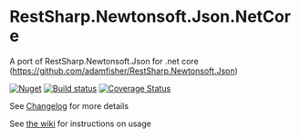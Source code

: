# RestSharp.Newtonsoft.Json.NetCore
A port of RestSharp.Newtonsoft.Json for .net core (https://github.com/adamfisher/RestSharp.Newtonsoft.Json)

[![Nuget](https://img.shields.io/nuget/v/RestSharp.Newtonsoft.Json.NetCore.svg)](https://nuget.org/packages/RestSharp.Newtonsoft.Json.NetCore)
[![Build status](https://ci.appveyor.com/api/projects/status/br208opekx87xj8x?svg=true)](https://ci.appveyor.com/project/bernardbr/restsharp-newtonsoft-json-netcore)
[![Coverage Status](https://coveralls.io/repos/github/Alterdata/RestSharp.Newtonsoft.Json.NetCore/badge.svg)](https://coveralls.io/github/Alterdata/RestSharp.Newtonsoft.Json.NetCore)


See [Changelog](https://github.com/Alterdata/RestSharp.Newtonsoft.Json.NetCore/wiki/Changelog) for more details

See [the wiki](https://github.com/Alterdata/RestSharp.Newtonsoft.Json.NetCore/wiki) for instructions on usage
